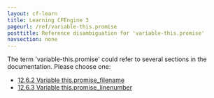 ```yaml
---
layout: cf-learn
title: Learning CFEngine 3
pageurl: /ref/variable-this.promise
posttitle: Reference disambiguation for 'variable-this.promise'
navsection: none
---
```


The term 'variable-this.promise' could refer to several sections in the documentation. Please choose one:

- [12\.6\.2 Variable this\.promise\_filename](https://cfengine.com/manuals/cf3-reference.html#Variable-this.promise_filename)
- [12\.6\.3 Variable this\.promise\_linenumber](https://cfengine.com/manuals/cf3-reference.html#Variable-this.promise_linenumber)

